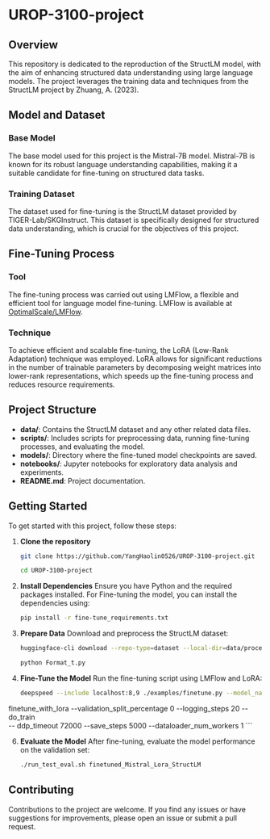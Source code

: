 # UROP-3100-project
## Overview
This repository is dedicated to the reproduction of the StructLM model, with the aim of enhancing structured data understanding using large language models. The project leverages the training data and techniques from the StructLM project by Zhuang, A. (2023).

## Model and Dataset
### Base Model
The base model used for this project is the Mistral-7B model. Mistral-7B is known for its robust language understanding capabilities, making it a suitable candidate for fine-tuning on structured data tasks.

### Training Dataset
The dataset used for fine-tuning is the StructLM dataset provided by TIGER-Lab/SKGInstruct. This dataset is specifically designed for structured data understanding, which is crucial for the objectives of this project.

## Fine-Tuning Process
### Tool
The fine-tuning process was carried out using LMFlow, a flexible and efficient tool for language model fine-tuning. LMFlow is available at [OptimalScale/LMFlow](https://github.com/OptimalScale/LMFlow).

### Technique
To achieve efficient and scalable fine-tuning, the LoRA (Low-Rank Adaptation) technique was employed. LoRA allows for significant reductions in the number of trainable parameters by decomposing weight matrices into lower-rank representations, which speeds up the fine-tuning process and reduces resource requirements.

## Project Structure
- **data/**: Contains the StructLM dataset and any other related data files.
- **scripts/**: Includes scripts for preprocessing data, running fine-tuning processes, and evaluating the model.
- **models/**: Directory where the fine-tuned model checkpoints are saved.
- **notebooks/**: Jupyter notebooks for exploratory data analysis and experiments.
- **README.md**: Project documentation.

## Getting Started
To get started with this project, follow these steps:

1. **Clone the repository**
    ```bash
    git clone https://github.com/YangHaolin0526/UROP-3100-project.git
    ```
    ```bash
    cd UROP-3100-project
    ```

2. **Install Dependencies**
    Ensure you have Python and the required packages installed. 
    For Fine-tuning the model, you can install the dependencies using:
    ```bash
    pip install -r fine-tune_requirements.txt
    ```

4. **Prepare Data**
    Download and preprocess the StructLM dataset:
    ```bash
    huggingface-cli download --repo-type=dataset --local-dir=data/processed/ TIGER-Lab/SKGInstruct ./skginstruct_test_file_7b.json
    ```
    ```bash
    python Format_t.py
    ```

5. **Fine-Tune the Model**
    Run the fine-tuning script using LMFlow and LoRA:
    ```bash
    deepspeed --include localhost:8,9 ./examples/finetune.py --model_name_or_path mistralai/Mistral-7B-v0.1 --dataset_path data/Struct/train --output_dir output_models/finetuned_Mistral_StructLM --overwrite_output_dir --num_train_epochs 0.01 --learning_rate 1e-4 --block_size 512 --per_device_train_batch_size 1 --use_lora 1 --lora_r 8 --save_aggregated_lora 1 --deepspeed ./configs/ds_config_zero2.json  --fp16 —run_name
finetune_with_lora --validation_split_percentage 0 --logging_steps 20 --do_train     
-- ddp_timeout 72000 --save_steps 5000 --dataloader_num_workers 1
    ```

6. **Evaluate the Model**
    After fine-tuning, evaluate the model performance on the validation set:
    ```bash
    ./run_test_eval.sh finetuned_Mistral_Lora_StructLM
    ```

## Contributing
Contributions to the project are welcome. If you find any issues or have suggestions for improvements, please open an issue or submit a pull request.
